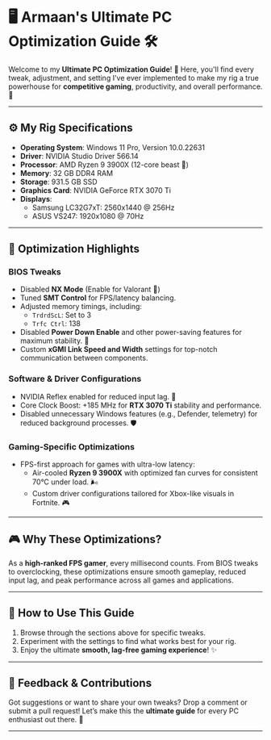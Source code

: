 # 🖥️ Armaan's Ultimate PC Optimization Guide 🛠️

Welcome to my **Ultimate PC Optimization Guide**! 🎉 Here, you'll find every tweak, adjustment, and setting I've ever implemented to make my rig a true powerhouse for **competitive gaming**, productivity, and overall performance. 🚀

---

## ⚙️ **My Rig Specifications**
- **Operating System**: Windows 11 Pro, Version 10.0.22631  
- **Driver**: NVIDIA Studio Driver 566.14  
- **Processor**: AMD Ryzen 9 3900X (12-core beast 🐉)  
- **Memory**: 32 GB DDR4 RAM  
- **Storage**: 931.5 GB SSD  
- **Graphics Card**: NVIDIA GeForce RTX 3070 Ti  
- **Displays**:
  - Samsung LC32G7xT: 2560x1440 @ 256Hz
  - ASUS VS247: 1920x1080 @ 70Hz  

---

## 🔧 **Optimization Highlights**
### **BIOS Tweaks**
- Disabled **NX Mode** (Enable for Valorant 🔫)
- Tuned **SMT Control** for FPS/latency balancing.
- Adjusted memory timings, including:
  - `TrdrdScL`: Set to 3
  - `Trfc Ctrl`: 138  
- Disabled **Power Down Enable** and other power-saving features for maximum stability. 💪
- Custom **xGMI Link Speed and Width** settings for top-notch communication between components.

### **Software & Driver Configurations**
- NVIDIA Reflex enabled for reduced input lag. 🎯
- Core Clock Boost: +185 MHz for **RTX 3070 Ti** stability and performance.
- Disabled unnecessary Windows features (e.g., Defender, telemetry) for reduced background processes. 🛡️

### **Gaming-Specific Optimizations**
- FPS-first approach for games with ultra-low latency:
  - Air-cooled **Ryzen 9 3900X** with optimized fan curves for consistent 70°C under load. 🌬️
  - Custom driver configurations tailored for Xbox-like visuals in Fortnite. 🎮

---

## 🎮 **Why These Optimizations?**
As a **high-ranked FPS gamer**, every millisecond counts. From BIOS tweaks to overclocking, these optimizations ensure smooth gameplay, reduced input lag, and peak performance across all games and applications.

---

## 🌟 **How to Use This Guide**
1. Browse through the sections above for specific tweaks.
2. Experiment with the settings to find what works best for your rig.
3. Enjoy the ultimate **smooth, lag-free gaming experience**! ✨

---

## 💬 **Feedback & Contributions**
Got suggestions or want to share your own tweaks? Drop a comment or submit a pull request! Let’s make this the **ultimate guide** for every PC enthusiast out there. 🚀

---
